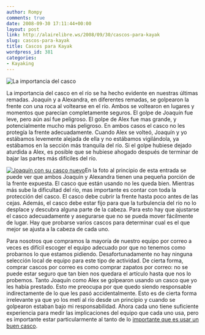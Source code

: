 ```yaml
---
author: Rompy
comments: true
date: 2008-09-30 17:11:44+00:00
layout: post
link: http://alairelibre.ws/2008/09/30/cascos-para-kayak
slug: cascos-para-kayak
title: Cascos para Kayak
wordpress_id: 381
categories:
- Kayaking
---
```


![La importancia del casco](http://alairelibre.ws/wp-content/uploads/2008/09/cascos.png)

La importancia del casco en el río se ha hecho evidente en nuestras últimas remadas. Joaquín y a Alexandra, en diferentes remadas, se golpearon la frente con una roca al voltearse en el río. Ambos se voltearon en lugares y momentos que parecían completamente seguros. El golpe de Joaquín fue leve, pero aún así fue peligroso. El golpe de Alex fue mas grande, y potencialmente mucho más peligroso. En ambos casos el casco no les protegía la frente adecuadamente. Cuando Alex se volteó, Joaquín y yo estábamos levemente alejada de ella y no estábamos vigilándola, ya estábamos en la sección más tranquila del río. Si el golpe hubiese dejado aturdida a Alex, es posible que se hubiese ahogado después de terminar de bajar las partes más difíciles del río.

[![Joaquín con su casco nuevo](http://alairelibre.ws/wp-content/uploads/2008/09/joaquin-casco-300x206.png)](http://alairelibre.ws/wp-content/uploads/2008/09/joaquin-casco.png)En la foto al principio de esta entrada se puede ver que ambos Joaquín y Alexandra tienen una pequeña porción de la frente expuesta. El casco que están usando no les queda bien. Mientras más sube la dificultad del río, mas importante es contar con toda la protección del casco. El casco debe cubrir la frente hasta poco antes de las cejas. Además, el casco debe estar fijo para que la turbulencia del río no lo desplace y descubra alguna parte de la cabeza. Para esto hay que ajustarse el casco adecuadamente y asegurarse que no se pueda mover fácilmente de lugar. Hay que probarse varios cascos para determinar cual es el que mejor se ajusta a la cabeza de cada uno.

Para nosotros que compramos la mayoría de nuestro equipo por correo a veces es difícil escoger el equipo adecuado por que no tenemos como probarnos lo que estamos pidiendo. Desafortunadamente no hay ninguna selección local de equipo para este tipo de actividad. De cierta forma, comprar cascos por correo es como comprar zapatos por correo: no se puede estar seguro que tan bien nos quedara el artículo hasta que nos lo probemos. Tanto Joaquín como Alex se golpearon usando un casco que yo les había prestado. Esto me preocupa por que quedo siendo responsable indirectamente de lo que les pasó accidentalmente. Esto es de cierta forma irrelevante ya que yo los metí al río desde un principio y cuando se golpearon estaban bajo mi responsabilidad. Ahora cada uno tiene suficiente experiencia para medir las implicaciones del equipo que cada uno usa, pero es importante estar particularmente al tanto de lo [importante que es usar un buen casco](2005/12/27/casco-abollado).

